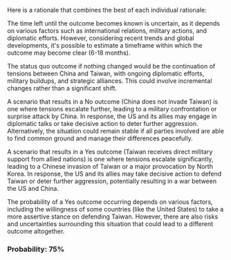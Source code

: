 Here is a rationale that combines the best of each individual rationale:

The time left until the outcome becomes known is uncertain, as it depends on various factors such as international relations, military actions, and diplomatic efforts. However, considering recent trends and global developments, it's possible to estimate a timeframe within which the outcome may become clear (6-18 months).

The status quo outcome if nothing changed would be the continuation of tensions between China and Taiwan, with ongoing diplomatic efforts, military buildups, and strategic alliances. This could involve incremental changes rather than a significant shift.

A scenario that results in a No outcome (China does not invade Taiwan) is one where tensions escalate further, leading to a military confrontation or surprise attack by China. In response, the US and its allies may engage in diplomatic talks or take decisive action to deter further aggression. Alternatively, the situation could remain stable if all parties involved are able to find common ground and manage their differences peacefully.

A scenario that results in a Yes outcome (Taiwan receives direct military support from allied nations) is one where tensions escalate significantly, leading to a Chinese invasion of Taiwan or a major provocation by North Korea. In response, the US and its allies may take decisive action to defend Taiwan or deter further aggression, potentially resulting in a war between the US and China.

The probability of a Yes outcome occurring depends on various factors, including the willingness of some countries (like the United States) to take a more assertive stance on defending Taiwan. However, there are also risks and uncertainties surrounding this situation that could lead to a different outcome altogether.

### Probability: 75%